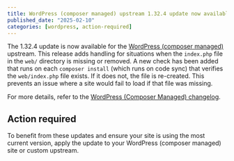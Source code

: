 ```yaml
---
title: WordPress (composer managed) upstream 1.32.4 update now available
published_date: "2025-02-10"
categories: [wordpress, action-required]
---
```


The 1.32.4 update is now available for the [WordPress (composer managed)](/guides/wordpress-composer/wordpress-composer-managed) upstream. This release adds handling for situations when the `index.php` file in the `web/` directory is missing or removed. A new check has been added that runs on each `composer install` (which runs on code sync) that verifies the `web/index.php` file exists. If it does not, the file is re-created. This prevents an issue where a site would fail to load if that file was missing.

For more details, refer to the [WordPress (Composer Managed) changelog](https://github.com/pantheon-systems/wordpress-composer-managed/blob/default/CHANGELOG.md).

## Action required

To benefit from these updates and ensure your site is using the most current version, apply the update to your WordPress (composer managed) site or custom upstream.
